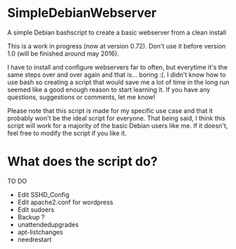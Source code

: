 # SimpleDebianWebserver
A simple Debian bashscript to create a basic webserver from a clean install

This is a work in progress (now at version 0.72). Don't use it before version 1.0 (will be finished around may 2016).


I have to install and configure webservers far to often, but everytime it's the same steps over and over again and that is... boring :(. I didn't know how to use bash so creating a script that would save me a lot of time in the long run seemed like a good enough reason to start learning it. If you have any questions, suggestions or comments, let me know!

Please note that this script is made for my specific use case and that it probably won't  be the ideal script for everyone. That being said, I think this script will work for a majority of the basic Debian users like me. If it doesn't, feel free to modify the script if you like it.

# What does the script do?


TO DO

- Edit SSHD_Config
- Edit apache2.conf for wordpress
- Edit sudoers
- Backup ?
- unattendedupgrades
- apt-listchanges
- needrestart

